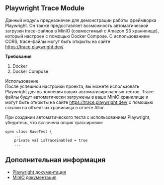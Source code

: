 

## Playwright Trace Module


Данный модуль предназначен для демонстрации работы фреймворка Playwright. Он также предоставляет возможность автоматической загрузки trace-файлов в MinIO (совместимый с Amazon S3 хранилище), который настроен с помощью Docker Compose. С использованием CORS, trace-файлы могут быть открыты на сайте https://trace.playwright.dev/.

**Требования**

1. Docker
2. Docker Compose


Использование  
После успешной настройки проекта, вы можете использовать Playwright для выполнения ваших автоматизированных тестов. Trace-файлы будут автоматически загружены в ваше MinIO хранилище и могут быть открыты на сайте https://trace.playwright.dev/ с помощью ссылки на объект из хранилища в отчете Allur.

При создании автоматического теста с использованием Playwright, убедитесь, что включена опция трассировки:

    open class BaseTest {  
	    ...
	    private val isTraceEnabled = true
	    ...

## Дополнительная информация

-   [Playwright документация](https://playwright.dev/docs/intro)
-   [MinIO документация](https://docs.min.io/)